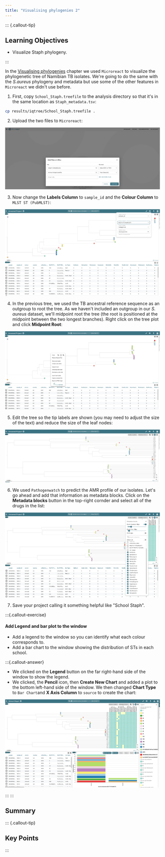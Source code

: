 ```yaml
---
title: "Visualising phylogenies 2"
---
```


::: {.callout-tip}
## Learning Objectives

- Visualize Staph phylogeny.

:::

In the [Visualising phylogenies](12-tree_visualization.md) chapter we used `Microreact` to visualize the phylogenetic tree of Namibian TB isolates. We're going to do the same with the _S.aureus_ phylogeny and metadata but use some of the other features in `Microreact` we didn't use before.

1. First, copy `School_Staph.treefile` to the analysis directory so that it's in the same location as `Staph_metadata.tsv`:

```bash
cp results/iqtree/School_Staph.treefile .
```
2. Upload the two files to `Microreact`:

![](images/microreact_upload6.png)

3. Now change the **Labels Column** to `sample_id` and the **Colour Column** to `MLST ST (PubMLST)`:

![](images/microreact_upload7.png)

4. In the previous tree, we used the TB ancestral reference sequence as an outgroup to root the tree. As we haven't included an outgroup in our _S. aureus_ dataset, we'll midpoint root the tree (the root is positioned at the midpoint between the two longest branches). Right click on the tree plot and click **Midpoint Root**:

![](images/microreact_midpoint.png)

5. Edit the tree so the tip labels are shown (you may need to adjust the size of the text) and reduce the size of the leaf nodes:

![](images/microreact_upload8.png)

6. We used `Pathogenwatch` to predict the AMR profile of our isolates. Let's go ahead and add that information as metadata blocks. Click on the **Metadata blocks** button in the top-right cornder and select all of the drugs in the list:

![](images/microreact_metadata.png)

7. Save your project calling it something helpful like "School Staph".

:::{.callout-exercise}
#### Add Legend and bar plot to the window

- Add a legend to the window so you can identify what each colour corresponds to.
- Add a bar chart to the window showing the distribution of STs in each school.

:::{.callout-answer}

- We clicked on the **Legend** button on the far right-hand side of the window to show the legend.
- We clicked, the **Pencil** icon, then **Create New Chart** and added a plot to the bottom left-hand side of the window. We then changed **Chart Type** to `Bar Chart`and **X Axis Column** to `source` to create the chart:

![](images/microreact_exercise1.png)

:::
:::

## Summary

::: {.callout-tip}
## Key Points

:::
